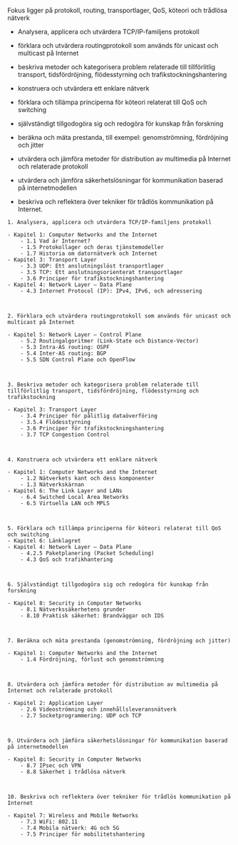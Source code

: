 Fokus ligger på protokoll, routing, transportlager, QoS, köteori och trådlösa nätverk


- Analysera, applicera och utvärdera TCP/IP-familjens protokoll  

- förklara och utvärdera routingprotokoll som används för unicast och multicast på Internet

- beskriva metoder och kategorisera problem relaterade till tillförlitlig transport, tidsfördröjning, flödesstyrning och trafikstockningshantering

- konstruera och utvärdera ett enklare nätverk

- förklara och tillämpa principerna för köteori relaterat till QoS och switching

- självständigt tillgodogöra sig och redogöra för kunskap från forskning

- beräkna och mäta prestanda, till exempel: genomströmning, fördröjning och jitter

- utvärdera och jämföra metoder för distribution av multimedia på Internet och relaterade protokoll

- utvärdera och jämföra säkerhetslösningar för kommunikation baserad på internetmodellen

- beskriva och reflektera över tekniker för trådlös kommunikation på Internet.


```
1. Analysera, applicera och utvärdera TCP/IP-familjens protokoll

- Kapitel 1: Computer Networks and the Internet
    - 1.1 Vad är Internet?
    - 1.5 Protokollager och deras tjänstemodeller
    - 1.7 Historia om datornätverk och Internet
- Kapitel 3: Transport Layer
    - 3.3 UDP: Ett anslutningslöst transportlager
    - 3.5 TCP: Ett anslutningsorienterat transportlager
    - 3.6 Principer för trafikstockningshantering
- Kapitel 4: Network Layer – Data Plane
    - 4.3 Internet Protocol (IP): IPv4, IPv6, och adressering



2. Förklara och utvärdera routingprotokoll som används för unicast och multicast på Internet

- Kapitel 5: Network Layer – Control Plane
    - 5.2 Routingalgoritmer (Link-State och Distance-Vector)
    - 5.3 Intra-AS routing: OSPF
    - 5.4 Inter-AS routing: BGP
    - 5.5 SDN Control Plane och OpenFlow



3. Beskriva metoder och kategorisera problem relaterade till tillförlitlig transport, tidsfördröjning, flödesstyrning och trafikstockning

- Kapitel 3: Transport Layer
    - 3.4 Principer för pålitlig dataöverföring
    - 3.5.4 Flödesstyrning
    - 3.6 Principer för trafikstockningshantering
    - 3.7 TCP Congestion Control



4. Konstruera och utvärdera ett enklare nätverk

- Kapitel 1: Computer Networks and the Internet
    - 1.2 Nätverkets kant och dess komponenter
    - 1.3 Nätverkskärnan
- Kapitel 6: The Link Layer and LANs
    - 6.4 Switched Local Area Networks
    - 6.5 Virtuella LAN och MPLS



5. Förklara och tillämpa principerna för köteori relaterat till QoS och switching
- Kapitel 6: Länklagret
- Kapitel 4: Network Layer – Data Plane
    - 4.2.5 Paketplanering (Packet Scheduling)
    - 4.3 QoS och trafikhantering



6. Självständigt tillgodogöra sig och redogöra för kunskap från forskning

- Kapitel 8: Security in Computer Networks
    - 8.1 Nätverkssäkerhetens grunder
    - 8.10 Praktisk säkerhet: Brandväggar och IDS



7. Beräkna och mäta prestanda (genomströmning, fördröjning och jitter)

- Kapitel 1: Computer Networks and the Internet
    - 1.4 Fördröjning, förlust och genomströmning



8. Utvärdera och jämföra metoder för distribution av multimedia på Internet och relaterade protokoll

- Kapitel 2: Application Layer
    - 2.6 Videoströmning och innehållsleveransnätverk
    - 2.7 Socketprogrammering: UDP och TCP



9. Utvärdera och jämföra säkerhetslösningar för kommunikation baserad på internetmodellen

- Kapitel 8: Security in Computer Networks
    - 8.7 IPsec och VPN
    - 8.8 Säkerhet i trådlösa nätverk



10. Beskriva och reflektera över tekniker för trådlös kommunikation på Internet

- Kapitel 7: Wireless and Mobile Networks
    - 7.3 WiFi: 802.11
    - 7.4 Mobila nätverk: 4G och 5G
    - 7.5 Principer för mobilitetshantering
